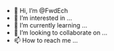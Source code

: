 - 👋 Hi, I’m @FwdEch
- 👀 I’m interested in ...
- 🌱 I’m currently learning ...
- 💞️ I’m looking to collaborate on ...
- 📫 How to reach me ...

<!---
FwdEch/FwdEch is a ✨ special ✨ repository because its `README.md` (this file) appears on your GitHub profile.
You can click the Preview link to take a look at your changes.
--->
